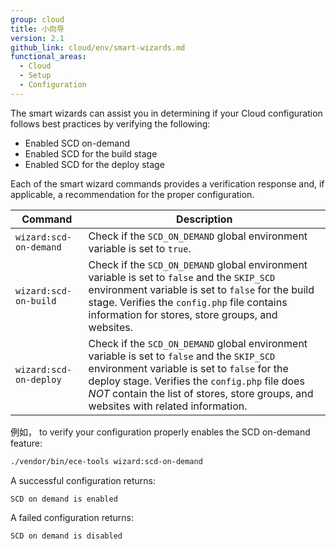 ```yaml
---
group: cloud
title: 小向导
version: 2.1
github_link: cloud/env/smart-wizards.md
functional_areas:
  - Cloud
  - Setup
  - Configuration
---
```


The smart wizards can assist you in determining if your Cloud configuration follows best practices by verifying the following:

-  Enabled SCD on-demand
-  Enabled SCD for the build stage
-  Enabled SCD for the deploy stage
<!-- -  Enabled the master-slave connections for database and Redis service configuration -->

Each of the smart wizard commands provides a verification response and, if applicable, a recommendation for the proper configuration.

Command | Description
------- | -----------
`wizard:scd-on-demand` | Check if the `SCD_ON_DEMAND` global environment variable is set to `true`.
`wizard:scd-on-build ` | Check if the `SCD_ON_DEMAND` global environment variable is set to `false` and the `SKIP_SCD` environment variable is set to `false` for the build stage. Verifies the `config.php` file contains information for stores, store groups, and websites.
`wizard:scd-on-deploy` | Check if the `SCD_ON_DEMAND` global environment variable is set to `false` and the `SKIP_SCD` environment variable is set to `false` for the deploy stage. Verifies the `config.php` file does _NOT_ contain the list of stores, store groups, and websites with related information.

例如， to verify your configuration properly enables the SCD on-demand feature:

```bash
./vendor/bin/ece-tools wizard:scd-on-demand
```

A successful configuration returns:
```
SCD on demand is enabled
```

A failed configuration returns:

```
SCD on demand is disabled
```

